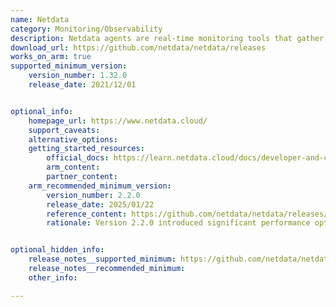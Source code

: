 ```yaml
---
name: Netdata
category: Monitoring/Observability
description: Netdata agents are real-time monitoring tools that gather performance metrics every second and display in visually intuitive dashboards, compatible with servers, virtual machines and cloud environments.
download_url: https://github.com/netdata/netdata/releases
works_on_arm: true
supported_minimum_version:
    version_number: 1.32.0
    release_date: 2021/12/01


optional_info:
    homepage_url: https://www.netdata.cloud/
    support_caveats:
    alternative_options:
    getting_started_resources:
        official_docs: https://learn.netdata.cloud/docs/developer-and-contributor-corner/install-the-netdata-agent-from-a-git-checkout
        arm_content:
        partner_content:
    arm_recommended_minimum_version:
        version_number: 2.2.0
        release_date: 2025/01/22
        reference_content: https://github.com/netdata/netdata/releases/tag/v2.2.0
        rationale: Version 2.2.0 introduced significant performance optimizations targeting Parent-to-Parent streaming deployments, achieving 50% less memory usage across all installations, 50% reduced bandwidth usage, and 20% lower CPU utilization. While these improvements are general, they may benefit Arm-based systems.


optional_hidden_info:
    release_notes__supported_minimum: https://github.com/netdata/netdata/releases/tag/v1.32.0
    release_notes__recommended_minimum:
    other_info:

---
```

